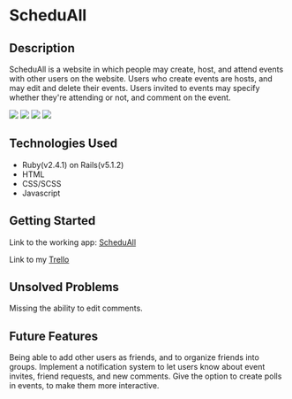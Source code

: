 # ScheduAll

## Description
ScheduAll is a website in which people may create, host, and attend events with other users on the website. Users who create events are hosts, and may edit and delete their events. Users invited to events may specify whether they're attending or not, and comment on the event.

<img src="http://i.imgur.com/NtYraFD.png">
<img src="http://i.imgur.com/w6RW6vK.png">
<img src="http://i.imgur.com/gaiQNbT.png">
<img src="http://i.imgur.com/TmoegqE.png">


## Technologies Used
- Ruby(v2.4.1) on Rails(v5.1.2)
- HTML
- CSS/SCSS
- Javascript

## Getting Started
Link to the working app: [ScheduAll](https://scheduall.herokuapp.com/)

Link to my [Trello](https://trello.com/b/Z9BJNZAs/schedu-all)

## Unsolved Problems
Missing the ability to edit comments.

## Future Features
Being able to add other users as friends, and to organize friends into groups. Implement a notification system to let users know about event invites, friend requests, and new comments. Give the option to create polls in events, to make them more interactive.
